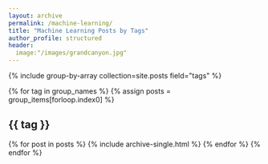 ```yaml
---
layout: archive
permalink: /machine-learning/
title: "Machine Learning Posts by Tags"
author_profile: structured
header:
  image:"/images/grandcanyon.jpg"
---
```

{% include group-by-array collection=site.posts field="tags" %}

{% for tag in group_names %}
  {% assign posts = group_items[forloop.index0] %}
  <h2 id="{{ tag | slugify }}" class="archive__subtitle">{{ tag }}</h2>
  {% for post in posts %}
	{% include archive-single.html %}
  {% endfor %}
{% endfor %}
